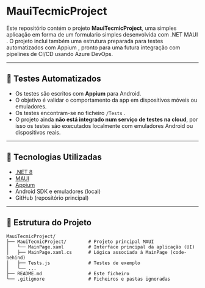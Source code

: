 #  MauiTecmicProject

Este repositório contém o projeto **MauiTecmicProject**, uma simples aplicação em forma de um formulario simples desenvolvida com .NET MAUI . O projeto inclui também uma estrutura preparada para testes automatizados com Appium , pronto para uma futura integração com pipelines de CI/CD usando Azure DevOps.

---

## 🧪 Testes Automatizados

- Os testes são escritos com **Appium** para Android.
- O objetivo é validar o comportamento da app em dispositivos móveis ou emuladores.
- Os testes encontram-se no ficheiro `/Tests` .
- O projeto ainda **não está integrado num serviço de testes na cloud**, por isso os testes são executados localmente com emuladores Android ou dispositivos reais.

---

## 🔧 Tecnologias Utilizadas

- [.NET 8](https://dotnet.microsoft.com/en-us/download/dotnet/8.0)
- [MAUI](https://learn.microsoft.com/en-us/dotnet/maui/)
- [Appium](https://appium.io/)
- Android SDK e emuladores (local)
- GitHub (repositório principal)

---

## 📂 Estrutura do Projeto

```
MauiTecmicProject/
├── MauiTecmicProject/        # Projeto principal MAUI           
│   └── MainPage.xaml         # Interface principal da aplicação (UI) 
│   ├── MainPage.xaml.cs      # Lógica associada à MainPage (code-behind)                   
│   ├── Tests.js              # Testes de exemplo
│   └── ...
├── README.md                 # Este ficheiro
└── .gitignore                # Ficheiros e pastas ignoradas


